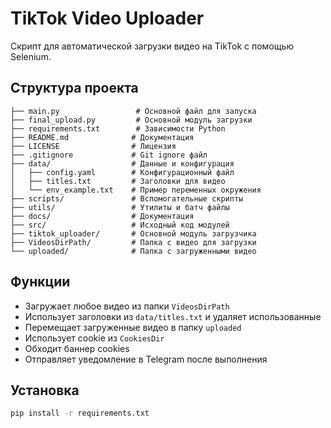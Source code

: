# TikTok Video Uploader

Скрипт для автоматической загрузки видео на TikTok с помощью Selenium.

## Структура проекта

```
├── main.py                 # Основной файл для запуска
├── final_upload.py         # Основной модуль загрузки
├── requirements.txt        # Зависимости Python
├── README.md              # Документация
├── LICENSE                # Лицензия
├── .gitignore             # Git ignore файл
├── data/                  # Данные и конфигурация
│   ├── config.yaml        # Конфигурационный файл
│   ├── titles.txt         # Заголовки для видео
│   └── env_example.txt    # Пример переменных окружения
├── scripts/               # Вспомогательные скрипты
├── utils/                 # Утилиты и батч файлы
├── docs/                  # Документация
├── src/                   # Исходный код модулей
├── tiktok_uploader/       # Основной модуль загрузчика
├── VideosDirPath/         # Папка с видео для загрузки
└── uploaded/              # Папка с загруженными видео
```

## Функции

- Загружает любое видео из папки `VideosDirPath`
- Использует заголовки из `data/titles.txt` и удаляет использованные
- Перемещает загруженные видео в папку `uploaded`
- Использует cookie из `CookiesDir`
- Обходит баннер cookies
- Отправляет уведомление в Telegram после выполнения

## Установка

```bash
pip install -r requirements.txt
